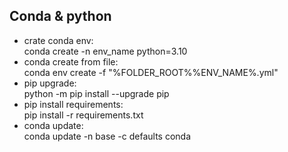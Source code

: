## Conda & python
* crate conda env: <br>
conda create -n env_name python=3.10
* conda create from file: <br>
conda env create -f "%FOLDER_ROOT%%ENV_NAME%.yml"
* pip upgrade: <br>
python -m pip install --upgrade pip
* pip install requirements: <br>
pip install -r requirements.txt
* conda update: <br>
conda update -n base -c defaults conda